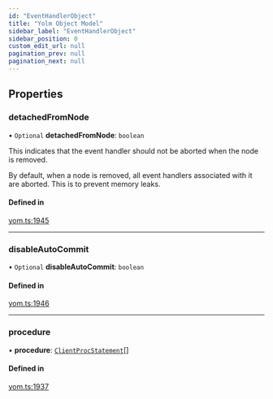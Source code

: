 ```yaml
---
id: "EventHandlerObject"
title: "Yolm Object Model"
sidebar_label: "EventHandlerObject"
sidebar_position: 0
custom_edit_url: null
pagination_prev: null
pagination_next: null
---
```


## Properties

### detachedFromNode

• `Optional` **detachedFromNode**: `boolean`

This indicates that the event handler should not be aborted when the node
is removed.

By default, when a node is removed, all event handlers associated with it
are aborted. This is to prevent memory leaks.

#### Defined in

[yom.ts:1945](https://github.com/yolmio/boost/blob/964b449/src/yom.ts#L1945)

___

### disableAutoCommit

• `Optional` **disableAutoCommit**: `boolean`

#### Defined in

[yom.ts:1946](https://github.com/yolmio/boost/blob/964b449/src/yom.ts#L1946)

___

### procedure

• **procedure**: [`ClientProcStatement`](../modules.md#clientprocstatement)[]

#### Defined in

[yom.ts:1937](https://github.com/yolmio/boost/blob/964b449/src/yom.ts#L1937)
